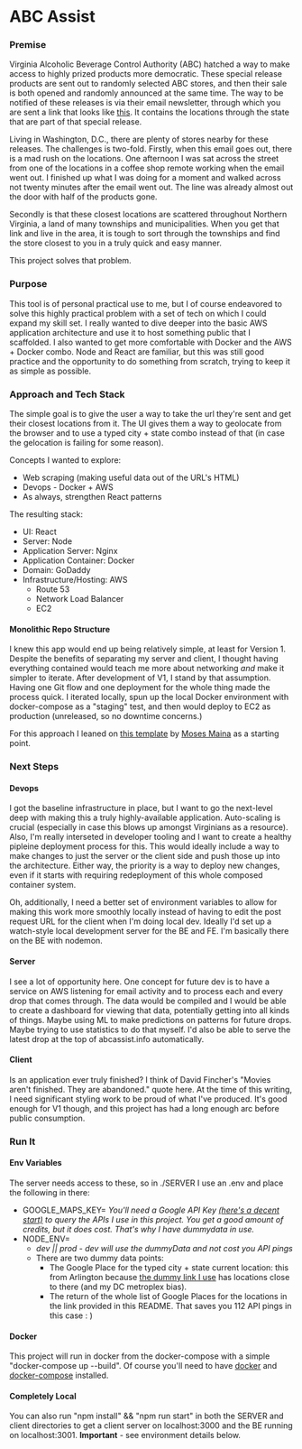 # ABC Assist 
### Premise

Virginia Alcoholic Beverage Control Authority (ABC) hatched a way to make access to highly prized products more democratic. These special release products are sent out to randomly selected ABC stores, and then their sale is both opened and randomly announced at the same time. The way to be notified of these releases is via their email newsletter, through which you are sent a link that looks like [this](https://www.abc.virginia.gov/limited/allocated_stores_02_06_2023_02_30_pmlhHUeqm1xIf7QPX8FDXhde8V.html). It contains the locations through the state that are part of that special release. 

Living in Washington, D.C., there are plenty of stores nearby for these releases. The challenges is two-fold. Firstly, when this email goes out, there is a mad rush on the locations. One afternoon I was sat across the street from one of the locations in a coffee shop remote working when the email went out. I finished up what I was doing for a moment and walked across not twenty minutes after the email went out. The line was already almost out the door with half of the products gone.

Secondly is that these closest locations are scattered throughout Northern Virginia, a land of many townships and municipalities. When you get that link and live in the area, it is tough to sort through the townships and find the store closest to you in a truly quick and easy manner. 

This project solves that problem. 

### Purpose

This tool is of personal practical use to me, but I of course endeavored to solve this highly practical problem with a set of tech on which I could expand my skill set. I really wanted to dive deeper into the basic AWS application architecture and use it to host something public that I scaffolded. I also wanted to get more comfortable with Docker and the AWS + Docker combo. Node and React are familiar, but this was still good practice and the opportunity to do something from scratch, trying to keep it as simple as possible. 

### Approach and Tech Stack

The simple goal is to give the user a way to take the url they're sent and get their closest locations from it. The UI gives them a way to geolocate from the browser and to use a typed city + state combo instead of that (in case the gelocation is failing for some reason).

Concepts I wanted to explore:
* Web scraping (making useful data out of the URL's HTML) 
* Devops - Docker + AWS
* As always, strengthen React patterns

The resulting stack:
* UI: React
* Server: Node 
* Application Server: Nginx
* Application Container: Docker
* Domain: GoDaddy
* Infrastructure/Hosting: AWS
  * Route 53
  * Network Load Balancer
  * EC2

#### Monolithic Repo Structure 

I knew this app would end up being relatively simple, at least for Version 1. Despite the benefits of separating my server and client, I thought having everything contained would teach me more about networking *and* make it simpler to iterate. After development of V1, I stand by that assumption. Having one Git flow and one deployment for the whole thing made the process quick. I iterated locally, spun up the local Docker environment with docker-compose as a "staging" test, and then would deploy to EC2 as production (unreleased, so no downtime concerns.)

For this approach I leaned on [this template](https://www.webscale.com/engineering-education/build-and-dockerize-a-full-stack-react-app-with-node-js-mysql-and-nginx/) by [Moses Maina](https://github.com/mosesreigns) as a starting point. 

### Next Steps

#### Devops

I got the baseline infrastructure in place, but I want to go the next-level deep with making this a truly highly-available application. Auto-scaling is crucial (especially in case this blows up amongst Virginians as a resource). Also, I'm really interseted in developer tooling and I want to create a healthy pipleine deployment process for this. This would ideally include a way to make changes to just the server or the client side and push those up into the architecture. Either way, the priority is a way to deploy new changes, even if it starts with requiring redeployment of this whole composed container system. 

Oh, additionally, I need a better set of environment variables to allow for making this work more smoothly locally instead of having to edit the post request URL for the client when I'm doing local dev. Ideally I'd set up a watch-style local development server for the BE and FE. I'm basically there on the BE with nodemon. 

#### Server

I see a lot of opportunity here. One concept for future dev is to have a service on AWS listening for email activity and to process each and every drop that comes through. The data would be compiled and I would be able to create a dashboard for viewing that data, potentially getting into all kinds of things. Maybe using ML to make predictions on patterns for future drops. Maybe trying to use statistics to do that myself. I'd also be able to serve the latest drop at the top of abcassist.info automatically. 

#### Client

Is an application ever truly finished? I think of David Fincher's "Movies aren't finished. They are abandoned." quote here. At the time of this writing, I need significant styling work to be proud of what I've produced. It's good enough for V1 though, and this project has had a long enough arc before public consumption. 

### Run It

#### Env Variables
The server needs access to these, so in ./SERVER I use an .env and place the following in there:
* GOOGLE_MAPS_KEY= *You'll need a Google API Key [(here's a decent start)](https://developers.google.com/maps/documentation/places/web-service/cloud-setup) to query the APIs I use in this project. You get a good amount of credits, but it does cost. That's why I have dummydata in use.*
* NODE_ENV= 
  * *dev || prod - dev will use the dummyData and not cost you API pings*
  * There are two dummy data points:
    * The Google Place for the typed city + state current location: this from Arlington because [the dummy link I use](https://www.abc.virginia.gov/limited/allocated_stores_02_06_2023_02_30_pmlhHUeqm1xIf7QPX8FDXhde8V.html) has locations close to there (and my DC metroplex bias). 
    * The return of the whole list of Google Places for the locations in the link provided in this README. That saves you 112 API pings in this case : ) 


#### Docker 
This project will run in docker from the docker-compose with a simple "docker-compose up --build". Of course you'll need to have [docker](https://docs.docker.com/engine/install/) and [docker-compose](https://docs.docker.com/compose/install/linux/) installed. 

#### Completely Local
You can also run "npm install" && "npm run start" in both the SERVER and client directories to get a client server on localhost:3000 and the BE running on localhost:3001. **Important** - see environment details below. 





